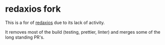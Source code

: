 # redaxios fork

This is a for of [redaxios](https://github.com/developit/redaxios) due to its lack of activity.

It removes most of the build (testing, prettier, linter) and merges some of the long standing PR's.